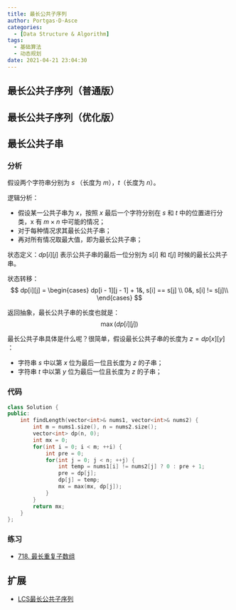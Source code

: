 ```yaml
---
title: 最长公共子序列
author: Portgas·D·Asce
categories:
  - [Data Structure & Algorithm]
tags:
  - 基础算法
  - 动态规划
date: 2021-04-21 23:04:30
---
```


## 最长公共子序列（普通版）

## 最长公共子序列（优化版）


## 最长公共子串

### 分析
假设两个字符串分别为 $s$ （长度为 $m$），$t$（长度为 $n$）。

逻辑分析：
- 假设某一公共子串为 $x$，按照 $x$ 最后一个字符分别在 $s$ 和 $t$ 中的位置进行分类，x 有 $m \times n$ 中可能的情况；
- 对于每种情况求其最长公共子串；
- 再对所有情况取最大值，即为最长公共子串；

状态定义：$dp[i][j]$ 表示公共子串的最后一位分别为 $s[i]$ 和 $t[j]$ 时候的最长公共子串。

状态转移：
$$
dp[i][j] =
\begin{cases}
dp[i - 1][j - 1] + 1&, s[i] == s[j] \\
0&, s[i] != s[j]\\
\end{cases}
$$

返回抽象，最长公共子串的长度也就是：
$$\max({dp[i][j]})$$

最长公共子串具体是什么呢？很简单，假设最长公共子串的长度为 $z = dp[x][y]$ ：
- 字符串 $s$ 中以第 $x$ 位为最后一位且长度为 $z$ 的子串；
- 字符串 $t$ 中以第 $y$ 位为最后一位且长度为 $z$ 的子串；


### 代码
```cpp
class Solution {
public:
    int findLength(vector<int>& nums1, vector<int>& nums2) {
        int m = nums1.size(), n = nums2.size();
        vector<int> dp(n, 0);
        int mx = 0;
        for(int i = 0; i < m; ++i) {
            int pre = 0;
            for(int j = 0; j < n; ++j) {
                int temp = nums1[i] != nums2[j] ? 0 : pre + 1;
                pre = dp[j];
                dp[j] = temp;
                mx = max(mx, dp[j]);
            }
        }
        return mx;
    }
};
```

### 练习
- [718. 最长重复子数组](https://leetcode-cn.com/problems/maximum-length-of-repeated-subarray/)

## 扩展
- [LCS最长公共子序列](https://www.cnblogs.com/xubenben/p/3330712.html)